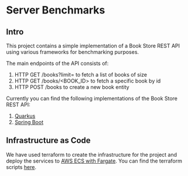 # Server Benchmarks

## Intro

This project contains a simple implementation of a Book Store REST API using various frameworks for benchmarking purposes.

The main endpoints of the API consists of:

1) HTTP GET /books?limit=<LIMIT> to fetch a list of books of size <LIMIT>
2) HTTP GET /books/<BOOK_ID> to fetch a specific book by id
3) HTTP POST /books to create a new book entity

Currently you can find the following implementations of the Book Store REST API:

1) [Quarkus](./bookstore-quarkus)
2) [Spring Boot](./bookstore-springboot)

## Infrastructure as Code

We have used terraform to create the infrastructure for the project and deploy the services to [AWS ECS with Fargate](https://docs.aws.amazon.com/AmazonECS/latest/developerguide/AWS_Fargate.html). You can find the terraform scripts [here](./terraform).  